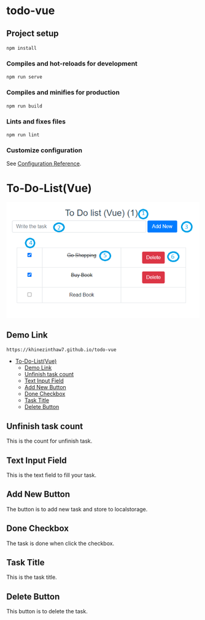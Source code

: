 # todo-vue

## Project setup
```
npm install
```

### Compiles and hot-reloads for development
```
npm run serve
```

### Compiles and minifies for production
```
npm run build
```

### Lints and fixes files
```
npm run lint
```

### Customize configuration
See [Configuration Reference](https://cli.vuejs.org/config/).


# To-Do-List(Vue)

![ToDo Image](src/assets/todo.png)

## Demo Link
```
https://khinezinthaw7.github.io/todo-vue
```
- [To-Do-List(Vue)](#to-do-listvue)
  - [Demo Link](#demo-link)
  - [Unfinish task count](#unfinish-task-count)
  - [Text Input Field](#text-input-field)
  - [Add New Button](#add-new-button)
  - [Done Checkbox](#done-checkbox)
  - [Task Title](#task-title)
  - [Delete Button](#delete-button)

## Unfinish task count

This is the count for unfinish task.
## Text Input Field

This is the text field to fill your task.

## Add New Button

The button is to add new task and store to localstorage.

## Done Checkbox

The task is done when click the checkbox.

## Task Title

This is the task title.
## Delete Button

This button is to delete the task.
